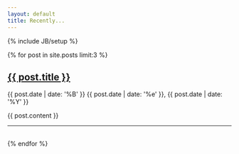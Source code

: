 ```yaml
---
layout: default
title: Recently...
---
```

{% include JB/setup %}


{% for post in site.posts limit:3 %}
<h2>
    <a href="/" rel="bookmark" title="Permanent link to ">{{ post.title }}</a>
</h2>
<span>{{ post.date | date: '%B' }} {{ post.date | date: '%e' }}, {{ post.date | date: '%Y' }}</span>
<p>
    {{ post.content }}
</p>
<hr />
<br />
{% endfor %}